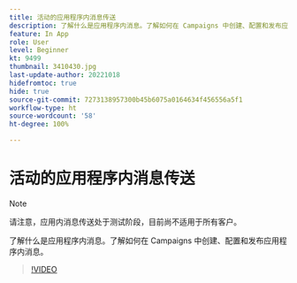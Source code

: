 ```yaml
---
title: 活动的应用程序内消息传送
description: 了解什么是应用程序内消息。了解如何在 Campaigns 中创建、配置和发布应用程序内消息。
feature: In App
role: User
level: Beginner
kt: 9499
thumbnail: 3410430.jpg
last-update-author: 20221018
hidefromtoc: true
hide: true
source-git-commit: 7273138957300b45b6075a0164634f456556a5f1
workflow-type: ht
source-wordcount: '58'
ht-degree: 100%

---
```


# 活动的应用程序内消息传送

>[!NOTE]
> 
> 请注意，应用内消息传送处于测试阶段，目前尚不适用于所有客户。

了解什么是应用程序内消息。了解如何在 Campaigns 中创建、配置和发布应用程序内消息。

>[!VIDEO](https://video.tv.adobe.com/v/3410430?quality=12&learn=on)
